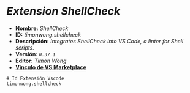 <!-- Autor: Daniel Benjamin Perez Morales -->
<!-- GitHub: https://github.com/DanielBenjaminPerezMoralesDev13 -->
<!-- Gitlab: https://gitlab.com/DanielBenjaminPerezMoralesDev13 -->
<!-- Correo electrónico: danielperezdev@proton.me -->

# ***Extension ShellCheck***

- **Nombre:** *ShellCheck*
- **ID:** *timonwong.shellcheck*
- **Descripción:** *Integrates ShellCheck into VS Code, a linter for Shell scripts.*
- **Versión:** *`0.37.1`*
- **Editor:** *Timon Wong*
- **[Vínculo de VS Marketplace](https://marketplace.visualstudio.com/items?itemName=timonwong.shellcheck "https://marketplace.visualstudio.com/items?itemName=timonwong.shellcheck")**

```plaintext
# Id Extensión Vscode
timonwong.shellcheck
```
